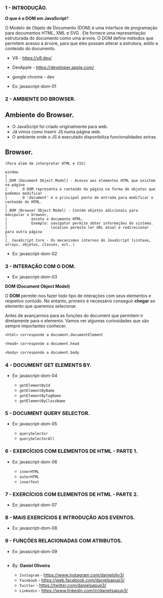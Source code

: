 ### 1 - INTRODUÇÃO.
**O que é o DOM em JavaScript**?

O Modelo de Objeto de Documento (DOM) é uma interface de programação para documentos HTML, XML e SVG . Ele fornece uma representação estruturada do documento como uma árvore. O DOM define métodos que permitem acesso à árvore, para que eles possam alterar a estrutura, estilo e conteúdo do documento.


- V8 - https://v8.dev/
- DevApple - https://developer.apple.com/
- google chrome - dev

- Ex: javascript-dom-01


### 2 - AMBIENTE DO BROWSER.
## Ambiente do Browser.

- O JavaScript foi criado originalmente para web.
- Já vimos como inserir JS numa página web.
- O ambiente onde o JS é executado disponibiliza funcionalidades extras.

## Browser.

    (Para além de interpretar HTML e CSS)

    window
    |
    |_DOM (Document Object Model) - Acesso aos elementos HTML que existem na página
    |       O DOM representa o conteúdo da página na forma de objetos que podemos modificar
    |       O 'document' é o principal ponto de entrada para modificar o conteúdo do HTML.
    |
    |_BOM (Browser Object Model) - Contém objetos adicionais para manipular o browser,
    |           exceto o documento HTML.
    |           Exemplo: navigator permite obter informações do sistema.
    |                    location permite ler URL atual e redirecionar para outra página
    |
    |_ JavaScript Core - Os mecanismos internos do JavaScript (sintaxe, arrays, objetos, classes, ect..)

- Ex: javascript-dom-02


### 3 - INTERAÇÃO COM O DOM.
- Ex: javascript-dom-03

**DOM (Document Object Model)**

O **DOM** permite-nos fazer todo tipo de interações com seus elementos e respetivo contúdo.
No entanto, primeiro é necessário conseguir **chegar** ao elemento que queremos selecionar.

Antes de avançarmos para as funções do document que permitem ir diretamente para o elemento.
Vamos ver algumas curiosidades que são sempre importantes conhecer.

```txt
<html> corresponde a document.documentElement 

<head> corresponde a document.head

<body> corresponde a document.body
```

### 4 - DOCUMENT GET ELEMENTS BY.
- Ex: javascript-dom-04

  - `getElementById`
  - `getElementByName`
  - `getElementByTagName`
  - `getElementByClassName`


### 5 - DOCUMENT QUERY SELECTOR.
- Ex: javascript-dom-05

  - `querySelector`
  - `querySelectorAll`

### 6 - EXERCÍCIOS COM ELEMENTOS DE HTML - PARTE 1.
- Ex: javascript-dom-06

  - `innerHTML`
  - `outerHTML`
  - `innerText`

### 7 -  EXERCÍCIOS COM ELEMENTOS DE HTML - PARTE 2.
- Ex: javascript-dom-07

### 8 - MAIS EXERCÍCIOS E INTRODUÇÃO AOS EVENTOS.
- Ex: javascript-dom-08

### 9 - FUNÇÕES RELACIONADAS COM ATRIBUTOS.
- Ex: javascript-dom-09































##



##

- By:  **Daniel Oliveira**

  - `Instagram` - https://www.instagram.com/danieloliv3/
  - `Facebook` - https://web.facebook.com/danielsapup3/
  - `Twitter` - https://twitter.com/danielsapup3/
  - `Linkedin` - https://www.linkedin.com/in/danielsapup3/

  ##